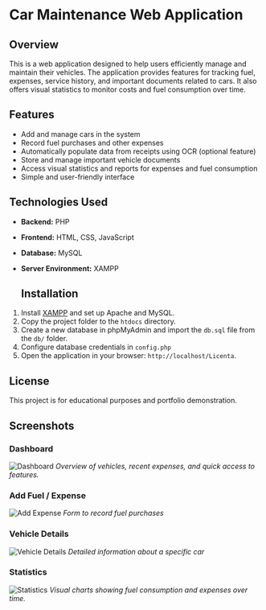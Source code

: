 # Car Maintenance Web Application

## Overview
This is a web application designed to help users efficiently manage and maintain their vehicles. The application provides features for tracking fuel, expenses, service history, and important documents related to cars. It also offers visual statistics to monitor costs and fuel consumption over time.

## Features
- Add and manage cars in the system
- Record fuel purchases and other expenses
- Automatically populate data from receipts using OCR (optional feature)
- Store and manage important vehicle documents
- Access visual statistics and reports for expenses and fuel consumption
- Simple and user-friendly interface

## Technologies Used
- **Backend:** PHP
- **Frontend:** HTML, CSS, JavaScript
- **Database:** MySQL
- **Server Environment:** XAMPP

  ## Installation
1. Install [XAMPP](https://www.apachefriends.org/index.html) and set up Apache and MySQL.
2. Copy the project folder to the `htdocs` directory.
3. Create a new database in phpMyAdmin and import the `db.sql` file from the `db/` folder.
4. Configure database credentials in `config.php`
5. Open the application in your browser: `http://localhost/Licenta`.

## License
This project is for educational purposes and portfolio demonstration.

## Screenshots

### Dashboard
![Dashboard](images/dashboard.png)
*Overview of vehicles, recent expenses, and quick access to features.*

### Add Fuel / Expense
![Add Expense](images/add-fuel.png)
*Form to record fuel purchases*

### Vehicle Details
![Vehicle Details](images/vehicles.png)
*Detailed information about a specific car*

### Statistics
![Statistics](images/statistics.png)
*Visual charts showing fuel consumption and expenses over time.*

